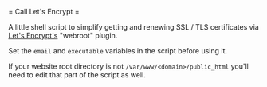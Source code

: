 = Call Let's Encrypt =

A little shell script to simplify getting and renewing SSL / TLS certificates
via [Let's Encrypt's](https://letsencrypt.org/) "webroot" plugin.

Set the `email` and `executable` variables in the script before using it.

If your website root directory is not `/var/www/<domain>/public_html`
you'll need to edit that part of the script as well.
